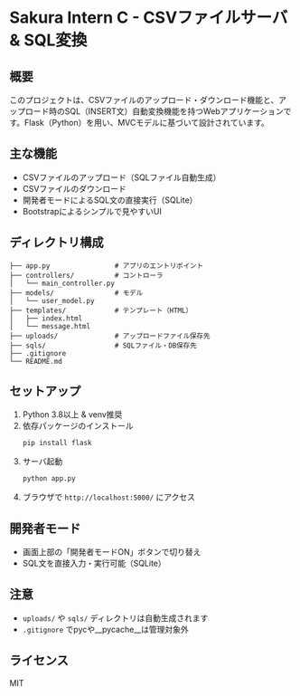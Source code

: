 
# Sakura Intern C - CSVファイルサーバ & SQL変換

## 概要

このプロジェクトは、CSVファイルのアップロード・ダウンロード機能と、アップロード時のSQL（INSERT文）自動変換機能を持つWebアプリケーションです。Flask（Python）を用い、MVCモデルに基づいて設計されています。

## 主な機能
- CSVファイルのアップロード（SQLファイル自動生成）
- CSVファイルのダウンロード
- 開発者モードによるSQL文の直接実行（SQLite）
- Bootstrapによるシンプルで見やすいUI

## ディレクトリ構成
```
├── app.py                # アプリのエントリポイント
├── controllers/          # コントローラ
│   └── main_controller.py
├── models/               # モデル
│   └── user_model.py
├── templates/            # テンプレート（HTML）
│   ├── index.html
│   └── message.html
├── uploads/              # アップロードファイル保存先
├── sqls/                 # SQLファイル・DB保存先
├── .gitignore
└── README.md
```

## セットアップ
1. Python 3.8以上 & venv推奨
2. 依存パッケージのインストール
	```bash
	pip install flask
	```
3. サーバ起動
	```bash
	python app.py
	```
4. ブラウザで `http://localhost:5000/` にアクセス

## 開発者モード
- 画面上部の「開発者モードON」ボタンで切り替え
- SQL文を直接入力・実行可能（SQLite）

## 注意
- `uploads/` や `sqls/` ディレクトリは自動生成されます
- `.gitignore` でpycや__pycache__は管理対象外

## ライセンス
MIT
